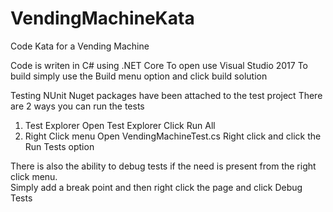 # VendingMachineKata
Code Kata for a Vending Machine

Code is writen in C# using .NET Core
To open use Visual Studio 2017
To build simply use the Build menu option and click build solution

Testing
NUnit Nuget packages have been attached to the test project
There are 2 ways you can run the tests
1) Test Explorer
  Open Test Explorer
  Click Run All
2) Right Click menu
  Open VendingMachineTest.cs
  Right click and click the Run Tests option
  
 There is also the ability to debug tests if the need is present from the right click menu.  
 Simply add a break point and then right click the page and click Debug Tests
